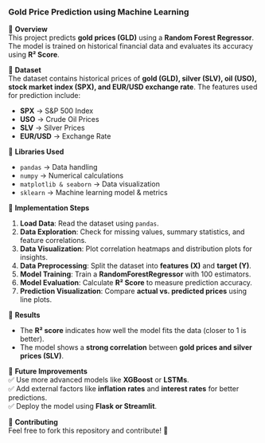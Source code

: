 ### **Gold Price Prediction using Machine Learning**  

📌 **Overview**  
This project predicts **gold prices (GLD)** using a **Random Forest Regressor**. The model is trained on historical financial data and evaluates its accuracy using **R² Score**.  

📌 **Dataset**  
The dataset contains historical prices of **gold (GLD), silver (SLV), oil (USO), stock market index (SPX), and EUR/USD exchange rate**. The features used for prediction include:  
- **SPX** → S&P 500 Index  
- **USO** → Crude Oil Prices  
- **SLV** → Silver Prices  
- **EUR/USD** → Exchange Rate  

📌 **Libraries Used**  
- `pandas` → Data handling  
- `numpy` → Numerical calculations  
- `matplotlib & seaborn` → Data visualization  
- `sklearn` → Machine learning model & metrics  

📌 **Implementation Steps**  
1. **Load Data**: Read the dataset using `pandas`.  
2. **Data Exploration**: Check for missing values, summary statistics, and feature correlations.  
3. **Data Visualization**: Plot correlation heatmaps and distribution plots for insights.  
4. **Data Preprocessing**: Split the dataset into **features (X)** and **target (Y)**.  
5. **Model Training**: Train a **RandomForestRegressor** with 100 estimators.  
6. **Model Evaluation**: Calculate **R² Score** to measure prediction accuracy.  
7. **Prediction Visualization**: Compare **actual vs. predicted prices** using line plots.  



📌 **Results**  
- The **R² score** indicates how well the model fits the data (closer to 1 is better).  
- The model shows a **strong correlation** between **gold prices and silver prices (SLV)**.  


📌 **Future Improvements**  
✅ Use more advanced models like **XGBoost** or **LSTMs**.  
✅ Add external factors like **inflation rates** and **interest rates** for better predictions.  
✅ Deploy the model using **Flask or Streamlit**.  

📌 **Contributing**  
Feel free to fork this repository and contribute! 🚀  
